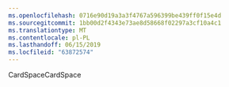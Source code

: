 ```yaml
---
ms.openlocfilehash: 0716e90d19a3a3f4767a596399be439ff0f15e4d
ms.sourcegitcommit: 1bb00d2f4343e73ae8d58668f02297a3cf10a4c1
ms.translationtype: MT
ms.contentlocale: pl-PL
ms.lasthandoff: 06/15/2019
ms.locfileid: "63872574"
---
```

<span data-ttu-id="6aa21-101">CardSpace</span><span class="sxs-lookup"><span data-stu-id="6aa21-101">CardSpace</span></span>